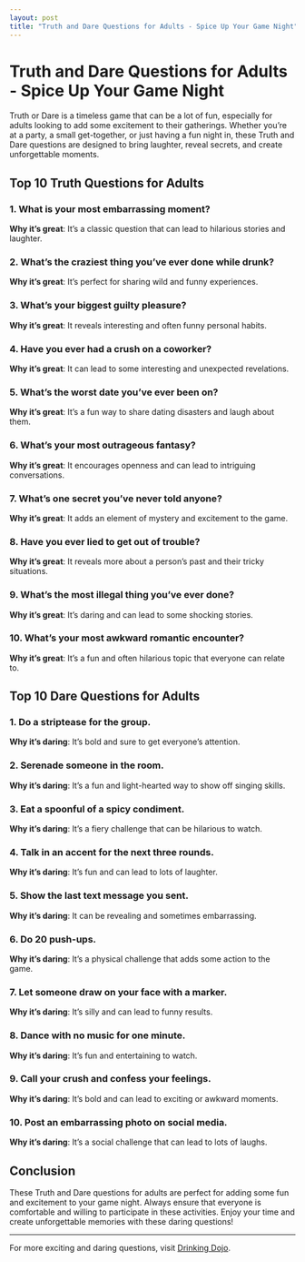 ```yaml
---
layout: post
title: "Truth and Dare Questions for Adults - Spice Up Your Game Night"
---
```


# Truth and Dare Questions for Adults - Spice Up Your Game Night

Truth or Dare is a timeless game that can be a lot of fun, especially for adults looking to add some excitement to their gatherings. Whether you’re at a party, a small get-together, or just having a fun night in, these Truth and Dare questions are designed to bring laughter, reveal secrets, and create unforgettable moments.

## Top 10 Truth Questions for Adults

### 1. What is your most embarrassing moment?
**Why it’s great**: It’s a classic question that can lead to hilarious stories and laughter.

### 2. What’s the craziest thing you’ve ever done while drunk?
**Why it’s great**: It’s perfect for sharing wild and funny experiences.

### 3. What’s your biggest guilty pleasure?
**Why it’s great**: It reveals interesting and often funny personal habits.

### 4. Have you ever had a crush on a coworker?
**Why it’s great**: It can lead to some interesting and unexpected revelations.

### 5. What’s the worst date you’ve ever been on?
**Why it’s great**: It’s a fun way to share dating disasters and laugh about them.

### 6. What’s your most outrageous fantasy?
**Why it’s great**: It encourages openness and can lead to intriguing conversations.

### 7. What’s one secret you’ve never told anyone?
**Why it’s great**: It adds an element of mystery and excitement to the game.

### 8. Have you ever lied to get out of trouble?
**Why it’s great**: It reveals more about a person’s past and their tricky situations.

### 9. What’s the most illegal thing you’ve ever done?
**Why it’s great**: It’s daring and can lead to some shocking stories.

### 10. What’s your most awkward romantic encounter?
**Why it’s great**: It’s a fun and often hilarious topic that everyone can relate to.

## Top 10 Dare Questions for Adults

### 1. Do a striptease for the group.
**Why it’s daring**: It’s bold and sure to get everyone’s attention.

### 2. Serenade someone in the room.
**Why it’s daring**: It’s a fun and light-hearted way to show off singing skills.

### 3. Eat a spoonful of a spicy condiment.
**Why it’s daring**: It’s a fiery challenge that can be hilarious to watch.

### 4. Talk in an accent for the next three rounds.
**Why it’s daring**: It’s fun and can lead to lots of laughter.

### 5. Show the last text message you sent.
**Why it’s daring**: It can be revealing and sometimes embarrassing.

### 6. Do 20 push-ups.
**Why it’s daring**: It’s a physical challenge that adds some action to the game.

### 7. Let someone draw on your face with a marker.
**Why it’s daring**: It’s silly and can lead to funny results.

### 8. Dance with no music for one minute.
**Why it’s daring**: It’s fun and entertaining to watch.

### 9. Call your crush and confess your feelings.
**Why it’s daring**: It’s bold and can lead to exciting or awkward moments.

### 10. Post an embarrassing photo on social media.
**Why it’s daring**: It’s a social challenge that can lead to lots of laughs.

## Conclusion

These Truth and Dare questions for adults are perfect for adding some fun and excitement to your game night. Always ensure that everyone is comfortable and willing to participate in these activities. Enjoy your time and create unforgettable memories with these daring questions!

---

For more exciting and daring questions, visit [Drinking Dojo](https://www.drinkingdojo.com).